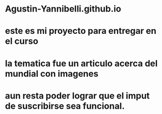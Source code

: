 # Agustin-Yannibelli.github.io
# este es mi proyecto para entregar en el curso 
# la tematica fue un articulo acerca del mundial con imagenes
# aun resta poder lograr que el imput de suscribirse sea funcional. 

